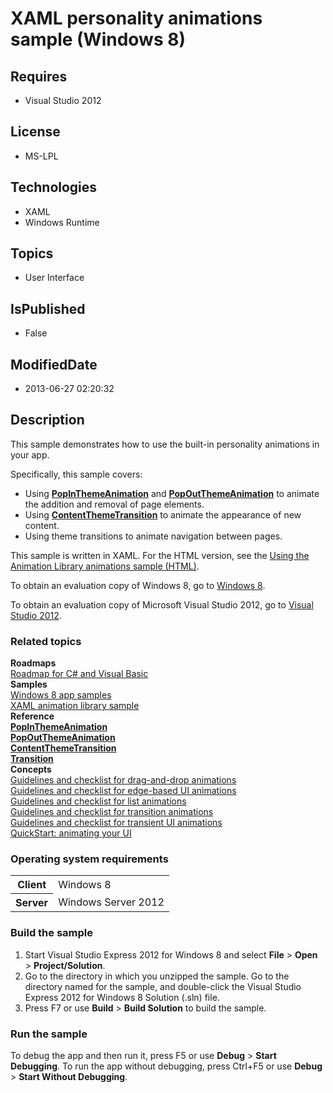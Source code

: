 # XAML personality animations sample (Windows 8)
## Requires
* Visual Studio 2012
## License
* MS-LPL
## Technologies
* XAML
* Windows Runtime
## Topics
* User Interface
## IsPublished
* False
## ModifiedDate
* 2013-06-27 02:20:32
## Description

<div id="mainSection">
<p>This sample demonstrates how to use the built-in personality animations in your app.</p>
<p>Specifically, this sample covers:</p>
<ul>
<li>Using <a href="http://msdn.microsoft.com/library/windows/apps/br210383"><b>PopInThemeAnimation</b></a> and
<a href="http://msdn.microsoft.com/library/windows/apps/br210391"><b>PopOutThemeAnimation</b></a> to animate the addition and removal of page elements.
</li><li>Using <a href="http://msdn.microsoft.com/library/windows/apps/br243103"><b>ContentThemeTransition</b></a> to animate the appearance of new content.
</li><li>Using theme transitions to animate navigation between pages. </li></ul>
<p></p>
<p></p>
<p>This sample is written in XAML. For the HTML version, see the <a href="http://go.microsoft.com/fwlink/p/?linkid=242402">
Using the Animation Library animations sample (HTML)</a>.</p>
<p>To obtain an evaluation copy of Windows&nbsp;8, go to <a href="http://go.microsoft.com/fwlink/p/?linkid=241655">
Windows&nbsp;8</a>.</p>
<p>To obtain an evaluation copy of Microsoft Visual Studio&nbsp;2012, go to <a href="http://go.microsoft.com/fwlink/p/?linkid=241656">
Visual Studio&nbsp;2012</a>.</p>
<h3><a id="related_topics"></a>Related topics</h3>
<dl><dt><b>Roadmaps</b> </dt><dt><a href="http://msdn.microsoft.com/library/windows/apps/br229583">Roadmap for C# and Visual Basic</a>
</dt><dt><b>Samples</b> </dt><dt><a href="http://go.microsoft.com/fwlink/p/?LinkID=227694">Windows 8 app samples</a>
</dt><dt><a href="http://go.microsoft.com/fwlink/p/?linkid=238571">XAML animation library sample</a>
</dt><dt><b>Reference</b> </dt><dt><a href="http://msdn.microsoft.com/library/windows/apps/br210383"><b>PopInThemeAnimation</b></a>
</dt><dt><a href="http://msdn.microsoft.com/library/windows/apps/br210391"><b>PopOutThemeAnimation</b></a>
</dt><dt><a href="http://msdn.microsoft.com/library/windows/apps/br243103"><b>ContentThemeTransition</b></a>
</dt><dt><a href="http://msdn.microsoft.com/library/windows/apps/br243215"><b>Transition</b></a>
</dt><dt><b>Concepts</b> </dt><dt><a href="http://msdn.microsoft.com/library/windows/apps/hh465193">Guidelines and checklist for drag-and-drop animations</a>
</dt><dt><a href="http://msdn.microsoft.com/library/windows/apps/hh465178">Guidelines and checklist for edge-based UI animations</a>
</dt><dt><a href="http://msdn.microsoft.com/library/windows/apps/hh465185">Guidelines and checklist for list animations</a>
</dt><dt><a href="http://msdn.microsoft.com/library/windows/apps/hh465201">Guidelines and checklist for transition animations</a>
</dt><dt><a href="http://msdn.microsoft.com/library/windows/apps/hh465209">Guidelines and checklist for transient UI animations</a>
</dt><dt><a href="http://msdn.microsoft.com/library/windows/apps/hh452703">QuickStart: animating your UI</a>
</dt></dl>
<h3>Operating system requirements</h3>
<table>
<tbody>
<tr>
<th>Client</th>
<td><dt>Windows&nbsp;8 </dt></td>
</tr>
<tr>
<th>Server</th>
<td><dt>Windows Server&nbsp;2012 </dt></td>
</tr>
</tbody>
</table>
<h3>Build the sample</h3>
<ol>
<li>Start Visual Studio Express&nbsp;2012 for Windows&nbsp;8 and select <b>File</b> &gt; <b>
Open</b> &gt; <b>Project/Solution</b>. </li><li>Go to the directory in which you unzipped the sample. Go to the directory named for the sample, and double-click the Visual Studio Express&nbsp;2012 for Windows&nbsp;8 Solution (.sln) file.
</li><li>Press F7 or use <b>Build</b> &gt; <b>Build Solution</b> to build the sample. </li></ol>
<h3>Run the sample</h3>
<p>To debug the app and then run it, press F5 or use <b>Debug</b> &gt; <b>Start Debugging</b>. To run the app without debugging, press Ctrl&#43;F5 or use
<b>Debug</b> &gt; <b>Start Without Debugging</b>. </p>
</div>
